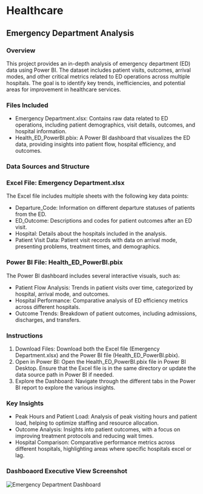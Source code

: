 # Healthcare


## Emergency Department Analysis

### Overview
This project provides an in-depth analysis of emergency department (ED) data using Power BI. The dataset includes patient visits, outcomes, arrival modes, and other critical metrics related to ED operations across multiple hospitals. The goal is to identify key trends, inefficiencies, and potential areas for improvement in healthcare services.

### Files Included
- Emergency Department.xlsx: Contains raw data related to ED operations, including patient demographics, visit details, outcomes, and hospital information.
- Health_ED_PowerBI.pbix: A Power BI dashboard that visualizes the ED data, providing insights into patient flow, hospital efficiency, and outcomes.

### Data Sources and Structure
### Excel File: Emergency Department.xlsx
The Excel file includes multiple sheets with the following key data points:
- Departure_Code: Information on different departure statuses of patients from the ED.
- ED_Outcome: Descriptions and codes for patient outcomes after an ED visit.
- Hospital: Details about the hospitals included in the analysis.
- Patient Visit Data: Patient visit records with data on arrival mode, presenting problems, treatment times, and demographics.

### Power BI File: Health_ED_PowerBI.pbix
The Power BI dashboard includes several interactive visuals, such as:
- Patient Flow Analysis: Trends in patient visits over time, categorized by hospital, arrival mode, and outcomes.
- Hospital Performance: Comparative analysis of ED efficiency metrics across different hospitals.
- Outcome Trends: Breakdown of patient outcomes, including admissions, discharges, and transfers.

### Instructions
1. Download Files: Download both the Excel file (Emergency Department.xlsx) and the Power BI file (Health_ED_PowerBI.pbix).
2. Open in Power BI: Open the Health_ED_PowerBI.pbix file in Power BI Desktop. Ensure that the Excel file is in the same directory or update the data source path in Power BI if needed.
3. Explore the Dashboard: Navigate through the different tabs in the Power BI report to explore the various insights.

### Key Insights
- Peak Hours and Patient Load: Analysis of peak visiting hours and patient load, helping to optimize staffing and resource allocation.
- Outcome Analysis: Insights into patient outcomes, with a focus on improving treatment protocols and reducing wait times.
- Hospital Comparison: Comparative performance metrics across different hospitals, highlighting areas where specific hospitals excel or lag.

### Dashboaord Executive View Screenshot
![Emergency Department Dashboard](https://github.com/user-attachments/assets/05f523b0-ca8a-4865-9860-f894a5cfc115)


